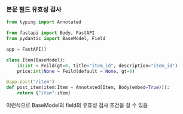 ### 본문 필드 유효성 검사
```py
from typing import Annotated

from fastapi import Body, FastAPI
from pydantic import BaseModel, Field

app = FastAPI()

class Item(BaseModel):
    id:int = Feild(gt=0, title="item_id", description="item_id")
    price:int|None = Feild(default = None, gt=0)

@app.post("/item")
def post_item(item:Item = Annotated[Item, Body(embed=True)]):
    return {"item":item}
```
이런식으로 BaseModel의 field의 유효성 검사 조건을 걸 수 있음 
